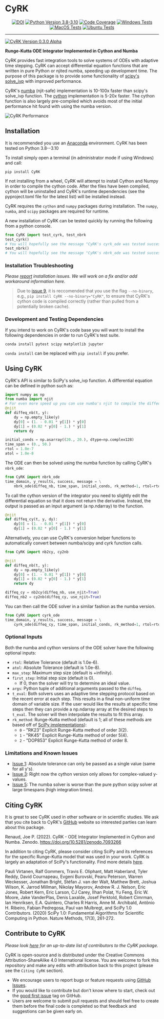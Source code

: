 # CyRK
<div style="text-align: center;">
<a href="https://doi.org/10.5281/zenodo.7093266"><img src="https://zenodo.org/badge/DOI/10.5281/zenodo.7093266.svg" alt="DOI"></a>
<a href="https://www.python.org/downloads/"><img src="https://img.shields.io/badge/Python-3.8|3.9|3.10-blue" alt="Python Version 3.8-3.10" /></a>
<a href="https://codecov.io/gh/jrenaud90/CyRK" ><img src="https://codecov.io/gh/jrenaud90/CyRK/branch/main/graph/badge.svg?token=MK2PqcNGET" alt="Code Coverage"/></a>
<a href="https://github.com/jrenaud90/CyRK/actions/workflows/push_tests_win.yml"><img src="https://github.com/jrenaud90/CyRK/actions/workflows/push_tests_win.yml/badge.svg?branch=main" alt="Windows Tests" /></a>
<a href="https://github.com/jrenaud90/CyRK/actions/workflows/push_tests_mac.yml"><img src="https://github.com/jrenaud90/CyRK/actions/workflows/push_tests_mac.yml/badge.svg?branch=main" alt="MacOS Tests" /></a>
<a href="https://github.com/jrenaud90/CyRK/actions/workflows/push_tests_ubun.yml"><img src="https://github.com/jrenaud90/CyRK/actions/workflows/push_tests_ubun.yml/badge.svg?branch=main" alt="Ubuntu Tests" /></a>
</div>

---

<a href="https://github.com/jrenaud90/CyRK/releases"><img src="https://img.shields.io/badge/CyRK-0.3.0 Alpha-orange" alt="CyRK Version 0.3.0 Alpha" /></a>


**Runge-Kutta ODE Integrator Implemented in Cython and Numba**

CyRK provides fast integration tools to solve systems of ODEs with adaptive time stepping. CyRK can accept differential equation functions 
that are written in pure Python or njited numba, speeding up development time. The purpose of this package is to provide some 
functionality of [scipy's solve_ivp](https://docs.scipy.org/doc/scipy/reference/generated/scipy.integrate.solve_ivp.html) with improved performance.

CyRK's [numba](https://numba.discourse.group/) (njit-safe) implementation is 10-100x faster than scipy's solve_ivp function. 
The [cython](https://cython.org/) implementation is 5-20x faster. The cython function is also largely pre-compiled which avoids most of the 
initial performance hit found with using the numba version.

<img style="text-align: center" src="https://github.com/jrenaud90/CyRK/blob/main/Benchmarks/CyRK_SciPy_Compare_v0-2-3a0-dev0.png" alt="CyRK Performance" />

## Installation

It is recommended you use an [Anaconda](https://www.anaconda.com/products/distribution) environment. CyRK has been tested on Python 3.8--3.10

To install simply open a terminal (in administrator mode if using Windows) and call:

`pip install CyRK`

If not installing from a wheel, CyRK will attempt to install Cython and Numpy in order to compile the cython code. 
After the files have been compiled, cython will be uninstalled and CyRK's runtime dependencies 
(see the pyproject.toml file for the latest list) will be installed instead.

CyRK requires the `cython` and `numpy` packages during installation. The `numpy`, `numba`, and `scipy` packages are required for runtime.

A new installation of CyRK can be tested quickly by running the following from a python console.
```python
from CyRK import test_cyrk, test_nbrk
test_cyrk()
# You will hopefully see the message "CyRK's cyrk_ode was tested successfully."
test_nbrk()
# You will hopefully see the message "CyRK's nbrk_ode was tested successfully."
```

### Installation Troubleshooting

*Please [report](https://github.com/jrenaud90/CyRK/issues) installation issues. We will work on a fix and/or add workaround information here.* 

> Due to [issue 9](https://github.com/jrenaud90/CyRK/issues/9), it is reccomended that you use the flag `--no-binary`, e.g.,
> `pip install CyRK --no-binary="CyRK"`,
> to ensure that CyRK's cython code is compiled correctly (rather than pulled from a potentially broken cache).

### Development and Testing Dependencies

If you intend to work on CyRK's code base you will want to install the following dependencies in order to run CyRK's
test suite.

`conda install pytest scipy matplotlib jupyter`

`conda install` can be replaced with `pip install` if you prefer.

## Using CyRK
CyRK's API is similar to SciPy's solve_ivp function. A differential equation can be defined in python such as:

```python
import numpy as np
from numba import njit
# For even more speed up you can use numba's njit to compile the diffeq
@njit
def diffeq_nb(t, y):
    dy = np.empty_like(y)
    dy[0] = (1. - 0.01 * y[1]) * y[0]
    dy[1] = (0.02 * y[0] - 1.) * y[1]
    return dy

initial_conds = np.asarray((20., 20.), dtype=np.complex128)
time_span = (0., 50.)
rtol = 1.0e-7
atol = 1.0e-8
```

The ODE can then be solved using the numba function by calling CyRK's `nbrk_ode`:

```python
from CyRK import nbrk_ode
time_domain, y_results, success, message = \
    nbrk_ode(diffeq_nb, time_span, initial_conds, rk_method=1, rtol=rtol, atol=atol)
```

To call the cython version of the integrator you need to slightly edit the differential equation so that it does not
return the derivative. Instead, the output is passed as an input argument (a np.ndarray) to the function. 

```python
@njit
def diffeq_cy(t, y, dy):
    dy[0] = (1. - 0.01 * y[1]) * y[0]
    dy[1] = (0.02 * y[0] - 1.) * y[1]
```

Alternatively, you can use CyRK's conversion helper functions to automatically convert between numba/scipy and cyrk
function calls.

```python
from CyRK import nb2cy, cy2nb

@njit
def diffeq_nb(t, y):
    dy = np.empty_like(y)
    dy[0] = (1. - 0.01 * y[1]) * y[0]
    dy[1] = (0.02 * y[0] - 1.) * y[1]
    return dy

diffeq_cy = nb2cy(diffeq_nb, use_njit=True)
diffeq_nb2 = cy2nb(diffeq_cy, use_njit=True)
```

You can then call the ODE solver in a similar fashion as the numba version.

```python
from CyRK import cyrk_ode
time_domain, y_results, success, message = \
    cyrk_ode(diffeq_cy, time_span, initial_conds, rk_method=1, rtol=rtol, atol=atol)
```

### Optional Inputs

Both the numba and cython versions of the ODE solver have the following optional inputs:
- `rtol`: Relative Tolerance (default is 1.0e-6).
- `atol`: Absolute Tolerance (default is 1.0e-8).
- `max_step`: Maximum step size (default is +infinity).
- `first_step`: Initial step size (default is 0).
  - If 0, then the solver will try to determine an ideal value.
- `args`: Python tuple of additional arguments passed to the `diffeq`.
- `t_eval`: Both solvers uses an adaptive time stepping protocol based on the recent error at each step. This results in
a final non-uniform time domain of variable size. If the user would like the results at specific time steps then 
they can provide a np.ndarray array at the desired steps to `t_eval`.
The solver will then interpolate the results to fit this array.
- `rk_method`: Runge-Kutta method (default is 1; all of these methods are based off of
[SciPy implementations](https://docs.scipy.org/doc/scipy/reference/generated/scipy.integrate.solve_ivp.html)):
  - `0` - "RK23" Explicit Runge-Kutta method of order 3(2).
  - `1` - "RK45" Explicit Runge-Kutta method of order 5(4).
  - `2` - "DOP853" Explicit Runge-Kutta method of order 8.

### Limitations and Known Issues

- [Issue 1](https://github.com/jrenaud90/CyRK/issues/1): Absolute tolerance can only be passed as a single value
(same for all y's).
- [Issue 3](https://github.com/jrenaud90/CyRK/issues/3): Right now the cython version only allows for complex-valued
y-values.
- [Issue 5](https://github.com/jrenaud90/CyRK/issues/5): The numba solver is worse than the pure python scipy solver at
large timespans (high integration times).

## Citing CyRK

It is great to see CyRK used in other software or in scientific studies. We ask that you cite back to CyRK's 
[GitHub](https://github.com/jrenaud90/CyRK) website so interested parties can learn about this package. 

Renaud, Joe P. (2022). CyRK - ODE Integrator Implemented in Cython and Numba. Zenodo. https://doi.org/10.5281/zenodo.7093266

In addition to citing CyRK, please consider citing SciPy and its references for the specific Runge-Kutta model that
was used in your work. CyRK is largely an adaptation of SciPy's functionality.
Find more details [here](https://docs.scipy.org/doc/scipy/reference/generated/scipy.integrate.solve_ivp.html).

Pauli Virtanen, Ralf Gommers, Travis E. Oliphant, Matt Haberland, Tyler Reddy, David Cournapeau, Evgeni Burovski, Pearu Peterson, Warren Weckesser, Jonathan Bright, Stéfan J. van der Walt, Matthew Brett, Joshua Wilson, K. Jarrod Millman, Nikolay Mayorov, Andrew R. J. Nelson, Eric Jones, Robert Kern, Eric Larson, CJ Carey, İlhan Polat, Yu Feng, Eric W. Moore, Jake VanderPlas, Denis Laxalde, Josef Perktold, Robert Cimrman, Ian Henriksen, E.A. Quintero, Charles R Harris, Anne M. Archibald, Antônio H. Ribeiro, Fabian Pedregosa, Paul van Mulbregt, and SciPy 1.0 Contributors. (2020) SciPy 1.0: Fundamental Algorithms for Scientific Computing in Python. Nature Methods, 17(3), 261-272.

## Contribute to CyRK
_Please look [here](https://github.com/jrenaud90/CyRK/graphs/contributors) for an up-to-date list of contributors to the CyRK package._

CyRK is open-source and is distributed under the Creative Commons Attribution-ShareAlike 4.0 International license. 
You are welcome to fork this repository and make any edits with attribution back to this project (please see the 
`Citing CyRK` section).
- We encourage users to report bugs or feature requests using [GitHub Issues](https://github.com/jrenaud90/CyRK/issues).
- If you would like to contribute but don't know where to start, check out the 
[good first issue](https://github.com/jrenaud90/CyRK/labels/good%20first%20issue) tag on GitHub.
- Users are welcome to submit pull requests and should feel free to create them before the final code is completed so
that feedback and suggestions can be given early on.
